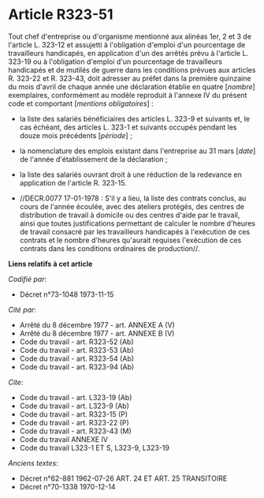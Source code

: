 # Article R323-51

Tout chef d'entreprise ou d'organisme mentionné aux alinéas 1er, 2 et 3 de l'article L. 323-12 et assujetti à l'obligation
d'emploi d'un pourcentage de travailleurs handicapés, en application d'un des arrêtés prévu à l'article L. 323-19 ou à
l'obligation d'emploi d'un pourcentage de travailleurs handicapés et de mutilés de guerre dans les conditions prévues aux
articles R. 323-22 et R. 323-43, doit adresser au préfet dans la première quinzaine du mois d'avril de chaque année une
déclaration établie en quatre [*nombre*] exemplaires, conformément au modèle reproduit à l'annexe IV du présent code et
comportant [*mentions obligatoires*] :

- la liste des salariés bénéficiaires des articles L. 323-9 et suivants et, le cas échéant, des articles L. 323-1 et suivants
occupés pendant les douze mois précédents [*période*] ;

- la nomenclature des emplois existant dans l'entreprise au 31 mars [*date*] de l'année d'établissement de la déclaration ;

- la liste des salariés ouvrant droit à une réduction de la redevance en application de l'article R. 323-15.

- //DECR.0077 17-01-1978 : S'il y a lieu, la liste des contrats conclus, au cours de l'année écoulée, avec des ateliers
protégés, des centres de distribution de travail à domicile ou des centres d'aide par le travail, ainsi que toutes
justifications permettant de calculer le nombre d'heures de travail consacré par les travailleurs handicapés à l'exécution de
ces contrats et le nombre d'heures qu'aurait requises l'exécution de ces contrats dans les conditions ordinaires de
production//.

**Liens relatifs à cet article**

_Codifié par_:

  - Décret n°73-1048 1973-11-15

_Cité par_:

  - Arrêté du 8 décembre 1977 - art. ANNEXE A (V)
  - Arrêté du 8 décembre 1977 - art. ANNEXE B (V)
  - Code du travail - art. R323-52 (Ab)
  - Code du travail - art. R323-53 (Ab)
  - Code du travail - art. R323-54 (Ab)
  - Code du travail - art. R323-94 (Ab)

_Cite_:

  - Code du travail - art. L323-19 (Ab)
  - Code du travail - art. L323-9 (Ab)
  - Code du travail - art. R323-15 (P)
  - Code du travail - art. R323-22 (P)
  - Code du travail - art. R323-43 (M)
  - Code du travail ANNEXE IV
  - Code du travail L323-1 ET S, L323-9, L323-19

_Anciens textes_:

  - Décret n°62-881 1962-07-26 ART. 24 ET ART. 25 TRANSITOIRE
  - Décret n°70-1338 1970-12-14
